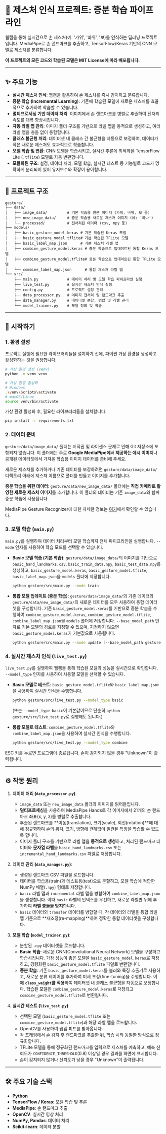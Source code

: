 # 👋 제스처 인식 프로젝트: 증분 학습 파이프라인

웹캠을 통해 실시간으로 손 제스처(예: '가위', '바위', '보)를 인식하는 딥러닝 프로젝트입니다. MediaPipe로 손 랜드마크를 추출하고, TensorFlow/Keras 기반의 CNN 모델로 제스처를 분류합니다.

**이 프로젝트의 모든 코드와 학습된 모델은 MIT License에 따라 배포됩니다.**

---

## ✨ 주요 기능

-   **실시간 제스처 인식**: 웹캠을 활용하여 손 제스처를 즉시 감지하고 분류합니다.
-   **증분 학습 (Incremental Learning)**: 기존에 학습된 모델에 새로운 제스처를 효율적으로 추가하여 학습할 수 있습니다.
-   **멀티프로세싱 기반 데이터 처리**: 이미지에서 손 랜드마크를 병렬로 추출하여 전처리 속도를 대폭 향상시킵니다.
-   **자동 라벨 맵 관리**: 이미지 폴더 구조를 기반으로 라벨 맵을 동적으로 생성하고, 여러 라벨 맵을 충돌 없이 통합합니다.
-   **클래스 불균형 처리**: 데이터셋 내 클래스 간 불균형을 자동으로 보정하여, 데이터가 적은 새로운 제스처도 효과적으로 학습합니다.
-   **모델 학습 및 변환**: CNN 모델을 학습시키고, 실시간 추론에 최적화된 TensorFlow Lite (`.tflite`) 모델로 자동 변환합니다.
-   **모듈화된 구조**: 설정, 데이터 처리, 모델 학습, 실시간 테스트 등 기능별로 코드가 명확하게 분리되어 있어 유지보수와 확장이 용이합니다.

---

## 📂 프로젝트 구조

```
gesture/
├── data/
│   ├── image_data/         # 기본 학습용 원본 이미지 (가위, 바위, 보 등)
│   ├── new_image_data/     # 증분 학습용 새로운 제스처 이미지 (예: '하나')
│   └── processed/          # 전처리된 데이터 (csv, npy 등)
├── models/
│   ├── basic_gesture_model.keras # 기본 학습된 Keras 모델
│   ├── basic_gesture_model.tflite# 기본 학습된 TFLite 모델
│   ├── basic_label_map.json      # 기본 제스처 라벨 맵
│   ├── combine_gesture_model.keras # 증분 학습으로 업데이트된 통합 Keras 모델
│   ├── combine_gesture_model.tflite# 증분 학습으로 업데이트된 통합 TFLite 모델
│   └── combine_label_map.json      # 통합 제스처 라벨 맵
└── src/
    ├── main.py             # 데이터 처리 및 모델 학습 파이프라인 실행
    ├── live_test.py        # 실시간 제스처 인식 실행
    ├── config.py           # 프로젝트 설정 관리
    ├── data_processor.py   # 이미지 전처리 및 랜드마크 추출
    ├── data_manager.py     # 데이터셋 분할, 병합 및 라벨 관리
    └── model_trainer.py    # 모델 정의 및 학습
```

---

## 🚀 시작하기

### 1. 환경 설정

프로젝트 실행에 필요한 라이브러리들을 설치하기 전에, 파이썬 가상 환경을 생성하고 활성화하는 것을 권장합니다.

```bash
# 가상 환경 생성 (venv)
python -m venv venv

# 가상 환경 활성화
# Windows
.\venv\Scripts\activate
# macOS/Linux
source venv/bin/activate
```

가상 환경 활성화 후, 필요한 라이브러리들을 설치합니다.

```bash
pip install -r requirements.txt
```

### 2. 데이터 준비

`gesture/data/image_data/` 폴더는 저작권 및 라이센스 문제로 인해 Git 저장소에 포함되지 않습니다. 이 폴더에는 주로 **Google MediaPipe에서 제공하는 예시 이미지**나 공개된 데이터셋에서 가져온 학습용 이미지 데이터를 준비해 주세요.

새로운 제스처를 추가하거나 기존 데이터를 보강하려면 `gesture/data/image_data/` 디렉토리 아래에 제스처 이름으로 폴더를 만들고 이미지를 추가합니다.

**증분 학습을 위한 데이터**: `gesture/data/new_image_data/` 폴더에는 **직접 카메라로 촬영한 새로운 제스처 이미지**를 추가합니다. 이 폴더의 데이터는 기존 `image_data`와 함께 증분 학습에 사용됩니다.

MediaPipe Gesture Recognizer에 대한 자세한 정보는 [여기](https://ai.google.dev/edge/mediapipe/solutions/vision/gesture_recognizer?hl=ko)에서 확인할 수 있습니다.

### 3. 모델 학습 (`main.py`)

`main.py`를 실행하여 데이터 처리부터 모델 학습까지 전체 파이프라인을 실행합니다. `--mode` 인자를 사용하여 학습 모드를 선택할 수 있습니다.

*   **Basic 모델 학습 (기본 학습)**:
    `gesture/data/image_data/`의 이미지를 기반으로 `basic_hand_landmarks.csv`, `basic_train_data.npy`, `basic_test_data.npy`를 생성하고, `basic_gesture_model.keras`, `basic_gesture_model.tflite`, `basic_label_map.json`을 `models` 폴더에 저장합니다.
    ```bash
    python gesture/src/main.py --mode train
    ```

*   **통합 모델 업데이트 (증분 학습)**:
    `gesture/data/image_data/`의 기존 데이터와 `gesture/data/new_image_data/`의 새로운 데이터를 모두 사용하여 통합 데이터셋을 구성합니다. 기존 `basic_gesture_model.keras`를 기반으로 증분 학습을 수행하여 `combine_gesture_model.keras`, `combine_gesture_model.tflite`, `combine_label_map.json`을 `models` 폴더에 저장합니다. `--base_model_path` 인자로 기본 모델의 경로를 지정할 수 있으며, 지정하지 않으면 `basic_gesture_model.keras`가 기본값으로 사용됩니다.
    ```bash
    python gesture/src/main.py --mode update [--base_model_path gesture/models/basic_gesture_model.keras]
    ```

### 4. 실시간 제스처 인식 (`live_test.py`)

`live_test.py`를 실행하여 웹캠을 통해 학습된 모델의 성능을 실시간으로 확인합니다. `--model_type` 인자를 사용하여 사용할 모델을 선택할 수 있습니다.

*   **Basic 모델로 테스트**:
    `basic_gesture_model.tflite`와 `basic_label_map.json`을 사용하여 실시간 인식을 수행합니다.
    ```bash
    python gesture/src/live_test.py --model_type basic
    ```
    (또는 `--model_type basic`이 기본값이므로 단순히 `python gesture/src/live_test.py`로 실행해도 됩니다.)

*   **통합 모델로 테스트**:
    `combine_gesture_model.tflite`와 `combine_label_map.json`을 사용하여 실시간 인식을 수행합니다.
    ```bash
    python gesture/src/live_test.py --model_type combine
    ```
ESC 키를 누르면 프로그램이 종료됩니다. 손이 감지되지 않을 경우 "Unknown"이 출력됩니다.

---

## ⚙️ 작동 원리

1.  **데이터 처리 (`data_processor.py`)**:
    -   `image_data` 또는 `new_image_data` 폴더의 이미지를 읽어들입니다.
    -   **멀티프로세싱**을 사용하여 MediaPipe Hands로 각 이미지에서 21개의 손 랜드마크 좌표(x, y, z)를 병렬로 추출합니다.
    -   추출된 랜드마크를 **이동(translation), 크기(scale), 회전(rotation)**에 대해 정규화하여 손의 위치, 크기, 방향에 관계없이 일관된 특징을 학습할 수 있도록 합니다.
    -   이미지 폴더 구조를 기반으로 라벨 맵을 **동적으로 생성**하고, 처리된 랜드마크 데이터와 **문자열 라벨**을 `basic_hand_landmarks.csv` 또는 `incremental_hand_landmarks.csv` 파일로 저장합니다.

2.  **데이터 관리 (`data_manager.py`)**:
    -   생성된 랜드마크 CSV 파일을 로드합니다.
    -   데이터를 학습용(train)과 테스트용(test)으로 분할하고, 모델 학습에 적합한 NumPy 배열(`.npy`) 형태로 저장합니다.
    -   `basic` 라벨 맵과 `incremental` 라벨 맵을 병합하여 `combine_label_map.json`을 생성합니다. 이때 `basic` 라벨의 인덱스를 우선하고, 새로운 라벨만 뒤에 추가하여 **라벨 충돌을 방지**합니다.
    -   `basic` 데이터와 `transfer` 데이터를 병합할 때, 각 데이터의 라벨을 통합 라벨 맵 기준으로 **재조정(re-mapping)**하여 정확한 통합 데이터셋을 구성합니다.

3.  **모델 학습 (`model_trainer.py`)**:
    -   분할된 `.npy` 데이터셋을 로드합니다.
    -   **Basic 학습**: 새로운 CNN(Convolutional Neural Network) 모델을 구성하고 학습시킵니다. 가장 성능이 좋은 모델을 `basic_gesture_model.keras`로 저장하고, 경량화된 `basic_gesture_model.tflite` 파일로 변환합니다.
    -   **증분 학습**: 기존 `basic_gesture_model.keras`를 불러와 특징 추출기로 사용하고, 새로운 분류 레이어를 추가하여 미세 조정(fine-tuning)을 수행합니다. 이때 **`class_weight`를 적용**하여 데이터셋 내 클래스 불균형을 자동으로 보정합니다. 학습된 모델은 `combine_gesture_model.keras`로 저장되고 `combine_gesture_model.tflite`로 변환됩니다.

4.  **실시간 테스트 (`live_test.py`)**:
    -   선택된 모델 (`basic_gesture_model.tflite` 또는 `combine_gesture_model.tflite`)과 해당 라벨 맵을 로드합니다.
    -   OpenCV를 사용하여 웹캠 피드를 받아옵니다.
    -   각 프레임에서 손 감지 후 랜드마크를 추출한 뒤, 학습 시와 동일한 방식으로 정규화합니다.
    -   TFLite 모델을 통해 정규화된 랜드마크를 입력으로 제스처를 예측하고, 예측 신뢰도가 `CONFIDENCE_THRESHOLD`(0.8) 이상일 경우 결과를 화면에 표시합니다.
    -   손이 감지되지 않거나 신뢰도가 낮을 경우 "Unknown"이 출력됩니다.

---

## 🛠️ 주요 기술 스택

-   **Python**
-   **TensorFlow / Keras**: 모델 학습 및 추론
-   **MediaPipe**: 손 랜드마크 추출
-   **OpenCV**: 실시간 영상 처리
-   **NumPy, Pandas**: 데이터 처리
-   **Scikit-learn**: 데이터 분할